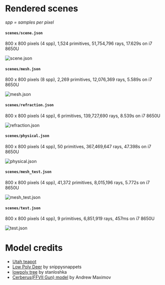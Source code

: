 # Rendered scenes

_spp = samples per pixel_

#### `scenes/scene.json`

800 x 800 pixels (4 spp), 1,524 primitives, 51,754,796 rays, 17.629s on i7 8650U

![scene.json](./scene.png)

#### `scenes/mesh.json`

800 x 800 pixels (8 spp), 2,269 primitives, 12,076,369 rays, 5.589s on i7 8650U

![mesh.json](./mesh.png)

#### `scenes/refraction.json`

800 x 800 pixels (4 spp), 6 primitives, 139,727,690 rays, 8.539s on i7 8650U

![refraction.json](./refraction.png)

#### `scenes/physical.json`

800 x 800 pixels (4 spp), 50 primitives, 367,469,647 rays, 47.398s on i7 8650U

![physical.json](./physical.png)

#### `scenes/mesh_test.json`

800 x 800 pixels (4 spp), 41,372 primitives, 8,015,196 rays, 5.772s on i7 8650U

![mesh_test.json](./mesh_test.png)

#### `scenes/test.json`

800 x 800 pixels (4 spp), 9 primitives, 6,851,919 rays, 457ms on i7 8650U

![test.json](./test.png)

# Model credits
- [Utah teapot](https://en.wikipedia.org/wiki/Utah_teapot)
- [Low Poly Deer](https://free3d.com/3d-model/low-poly-deer-72513.html) by snippysnappets
- [lowpoly tree](https://www.turbosquid.com/3d-models/free-tree-3d-model/592617) by stanloshka
- [Cerberus(FFVII Gun) model](http://www.polycount.com/forum/showthread.php?t=130641) by Andrew Maximov
